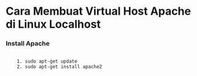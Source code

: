# Cara Membuat Virtual Host Apache di Linux Localhost

### Install Apache
<pre><code>
	1. sudo apt-get update
	2. sudo apt-get install apache2
</code></pre>